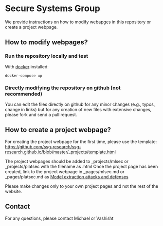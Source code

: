# Secure Systems Group

We provide instructions on how to modify webapges in this repository or create a project webpage.

## How to modify webpages?

### Run the repository locally and test

With [docker](https://www.docker.com/) installed: 

`docker-compose up`

### Directly modifying the repository on github (not recommended)

You can edit the files directly on github for any minor changes (e.g., typos, change in links)
but for any creation of new files with extensive changes, please fork and send a pull request.

## How to create a project webpage?

For creating the project webpage for the first time, please use the template: https://github.com/ssg-research/ssg-research.github.io/blob/master/_projects/template.html

The project webpages should be added to _projects/mlsec or _projects/platsec with the filename as <projectname>.html
Once the project page has been created, link to the project webpage in _pages/mlsec.md or _pages/platsec.md as [Model extraction attacks and defenses](/_projects/mlsec/modelExtDef)

Please make changes only to your own project pages and not the rest of the website.

## Contact

For any questions, please contact Michael or Vashisht
